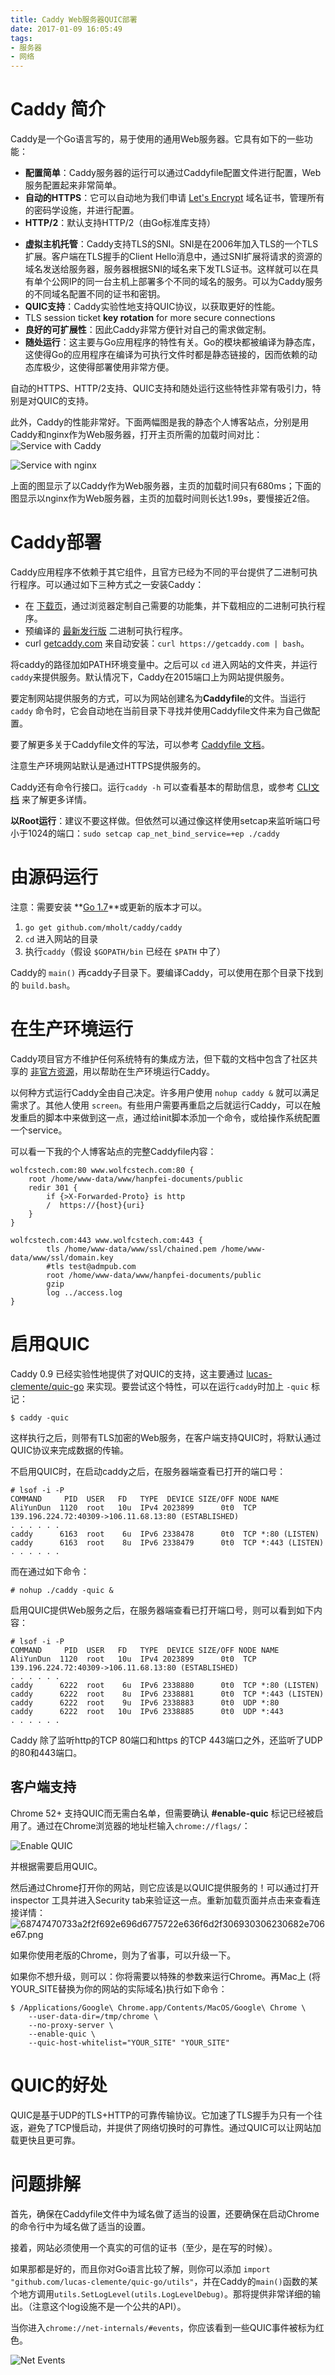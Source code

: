 ```yaml
---
title: Caddy Web服务器QUIC部署
date: 2017-01-09 16:05:49
tags:
- 服务器
- 网络
---
```


# Caddy 简介
Caddy是一个Go语言写的，易于使用的通用Web服务器。它具有如下的一些功能：
* **配置简单**：Caddy服务器的运行可以通过Caddyfile配置文件进行配置，Web服务配置起来非常简单。
* **自动的HTTPS**：它可以自动地为我们申请 [Let's Encrypt](https://letsencrypt.org/) 域名证书，管理所有的密码学设施，并进行配置。
* **HTTP/2**：默认支持HTTP/2（由Go标准库支持）
<!--more-->
* **虚拟主机托管**：Caddy支持TLS的SNI。SNI是在2006年加入TLS的一个TLS扩展。客户端在TLS握手的Client Hello消息中，通过SNI扩展将请求的资源的域名发送给服务器，服务器根据SNI的域名来下发TLS证书。这样就可以在具有单个公网IP的同一台主机上部署多个不同的域名的服务。可以为Caddy服务的不同域名配置不同的证书和密钥。
* **QUIC支持**：Caddy实验性地支持QUIC协议，以获取更好的性能。
* TLS session ticket **key rotation** for more secure connections
* **良好的可扩展性**：因此Caddy非常方便针对自己的需求做定制。
* **随处运行**：这主要与Go应用程序的特性有关。Go的模块都被编译为静态库，这使得Go的应用程序在编译为可执行文件时都是静态链接的，因而依赖的动态库极少，这使得部署使用非常方便。

自动的HTTPS、HTTP/2支持、QUIC支持和随处运行这些特性非常有吸引力，特别是对QUIC的支持。

此外，Caddy的性能非常好。下面两幅图是我的静态个人博客站点，分别是用Caddy和nginx作为Web服务器，打开主页所需的加载时间对比：
![Service with Caddy](http://upload-images.jianshu.io/upload_images/1315506-9da3094340e8363f.png?imageMogr2/auto-orient/strip%7CimageView2/2/w/1240)

![Service with nginx](http://upload-images.jianshu.io/upload_images/1315506-b326960e37658396.png?imageMogr2/auto-orient/strip%7CimageView2/2/w/1240)

上面的图显示了以Caddy作为Web服务器，主页的加载时间只有680ms；下面的图显示以nginx作为Web服务器，主页的加载时间则长达1.99s，要慢接近2倍。

# Caddy部署
Caddy应用程序不依赖于其它组件，且官方已经为不同的平台提供了二进制可执行程序。可以通过如下三种方式之一安装Caddy：
* 在 [下载页](https://caddyserver.com/download)，通过浏览器定制自己需要的功能集，并下载相应的二进制可执行程序。
* 预编译的 [最新发行版](https://github.com/mholt/caddy/releases/latest) 二进制可执行程序。
* curl [getcaddy.com](https://getcaddy.com/) 来自动安装：`curl https://getcaddy.com | bash`。

将caddy的路径加如PATH环境变量中。之后可以 `cd` 进入网站的文件夹，并运行 `caddy`来提供服务。默认情况下，Caddy在2015端口上为网站提供服务。

要定制网站提供服务的方式，可以为网站创建名为**Caddyfile**的文件。当运行 `caddy` 命令时，它会自动地在当前目录下寻找并使用Caddyfile文件来为自己做配置。

要了解更多关于Caddyfile文件的写法，可以参考 [Caddyfile 文档](https://caddyserver.com/docs/caddyfile)。

注意生产环境网站默认是通过HTTPS提供服务的。

Caddy还有命令行接口。运行`caddy -h` 可以查看基本的帮助信息，或参考 [CLI文档](https://caddyserver.com/docs/cli) 来了解更多详情。

**以Root运行**：建议不要这样做。但依然可以通过像这样使用setcap来监听端口号小于1024的端口：`sudo setcap cap_net_bind_service=+ep ./caddy`

# 由源码运行
注意：需要安装 **[Go 1.7](https://golang.org/dl/)**或更新的版本才可以。
1. `go get github.com/mholt/caddy/caddy`
2. `cd` 进入网站的目录
3. 执行`caddy`（假设 `$GOPATH/bin` 已经在 `$PATH` 中了）

Caddy的 `main()` 再caddy子目录下。要编译Caddy，可以使用在那个目录下找到的 `build.bash`。

# 在生产环境运行
Caddy项目官方不维护任何系统特有的集成方法，但下载的文档中包含了社区共享的 [非官方资源](https://github.com/mholt/caddy/tree/master/dist/init)，用以帮助在生产环境运行Caddy。

以何种方式运行Caddy全由自己决定。许多用户使用 `nohup caddy &` 就可以满足需求了。其他人使用 `screen`。有些用户需要再重启之后就运行Caddy，可以在触发重启的脚本中来做到这一点，通过给init脚本添加一个命令，或给操作系统配置一个service。

可以看一下我的个人博客站点的完整Caddyfile内容：
```
wolfcstech.com:80 www.wolfcstech.com:80 {
    root /home/www-data/www/hanpfei-documents/public
    redir 301 {
        if {>X-Forwarded-Proto} is http
        /  https://{host}{uri}
    }
}

wolfcstech.com:443 www.wolfcstech.com:443 {
        tls /home/www-data/www/ssl/chained.pem /home/www-data/www/ssl/domain.key
        #tls test@admpub.com
        root /home/www-data/www/hanpfei-documents/public
        gzip
        log ../access.log
}
```

# 启用QUIC
Caddy 0.9 已经实验性地提供了对QUIC的支持，这主要通过 [lucas-clemente/quic-go](https://github.com/lucas-clemente/quic-go) 来实现。要尝试这个特性，可以在运行`caddy`时加上 `-quic` 标记：
```
$ caddy -quic
```
这样执行之后，则带有TLS加密的Web服务，在客户端支持QUIC时，将默认通过QUIC协议来完成数据的传输。

不启用QUIC时，在启动caddy之后，在服务器端查看已打开的端口号：
```
# lsof -i -P
COMMAND     PID  USER   FD   TYPE  DEVICE SIZE/OFF NODE NAME
AliYunDun  1120  root   10u  IPv4 2023899      0t0  TCP 139.196.224.72:40309->106.11.68.13:80 (ESTABLISHED)
. . . . . .
caddy      6163  root    6u  IPv6 2338478      0t0  TCP *:80 (LISTEN)
caddy      6163  root    8u  IPv6 2338479      0t0  TCP *:443 (LISTEN)
. . . . . .
```
而在通过如下命令：
```
# nohup ./caddy -quic &
```
启用QUIC提供Web服务之后，在服务器端查看已打开端口号，则可以看到如下内容：
```
# lsof -i -P
COMMAND     PID  USER   FD   TYPE  DEVICE SIZE/OFF NODE NAME
AliYunDun  1120  root   10u  IPv4 2023899      0t0  TCP 139.196.224.72:40309->106.11.68.13:80 (ESTABLISHED)
. . . . . .
caddy      6222  root    6u  IPv6 2338880      0t0  TCP *:80 (LISTEN)
caddy      6222  root    8u  IPv6 2338881      0t0  TCP *:443 (LISTEN)
caddy      6222  root    9u  IPv6 2338883      0t0  UDP *:80 
caddy      6222  root   10u  IPv6 2338885      0t0  UDP *:443
. . . . . .
```
Caddy 除了监听http的TCP 80端口和https 的TCP 443端口之外，还监听了UDP的80和443端口。

## 客户端支持

Chrome 52+ 支持QUIC而无需白名单，但需要确认 **#enable-quic** 标记已经被启用了。通过在Chrome浏览器的地址栏输入`chrome://flags/`：

![Enable QUIC](http://upload-images.jianshu.io/upload_images/1315506-9961dddafc3736d1.png?imageMogr2/auto-orient/strip%7CimageView2/2/w/1240)

并根据需要启用QUIC。

然后通过Chrome打开你的网站，则它应该是以QUIC提供服务的！可以通过打开inspector 工具并进入Security tab来验证这一点。重新加载页面并点击来查看连接详情：
![68747470733a2f2f692e696d6775722e636f6d2f306930306230682e706e67.png](http://upload-images.jianshu.io/upload_images/1315506-eb706418c2e20ea8.png?imageMogr2/auto-orient/strip%7CimageView2/2/w/1240)

如果你使用老版的Chrome，则为了省事，可以升级一下。

如果你不想升级，则可以：你将需要以特殊的参数来运行Chrome。再Mac上 (将YOUR_SITE替换为你的网站的实际域名)执行如下命令：
```
$ /Applications/Google\ Chrome.app/Contents/MacOS/Google\ Chrome \
    --user-data-dir=/tmp/chrome \
    --no-proxy-server \
    --enable-quic \
    --quic-host-whitelist="YOUR_SITE" "YOUR_SITE"
```

# QUIC的好处
QUIC是基于UDP的TLS+HTTP的可靠传输协议。它加速了TLS握手为只有一个往返，避免了TCP慢启动，并提供了网络切换时的可靠性。通过QUIC可以让网站加载更快且更可靠。

# 问题排解
首先，确保在Caddyfile文件中为域名做了适当的设置，还要确保在启动Chrome的命令行中为域名做了适当的设置。

接着，网站必须使用一个真实的可信的证书（至少，是在写的时候）。

如果那都是好的，而且你对Go语言比较了解，则你可以添加 `import "github.com/lucas-clemente/quic-go/utils"`，并在Caddy的`main()`函数的某个地方调用`utils.SetLogLevel(utils.LogLevelDebug)`。那将提供非常详细的输出。（注意这个log设施不是一个公共的API）。

当你进入`chrome://net-internals/#events`，你应该看到一些QUIC事件被标为红色。

![Net Events](http://upload-images.jianshu.io/upload_images/1315506-f9ebb69925a740ef.png?imageMogr2/auto-orient/strip%7CimageView2/2/w/1240)
